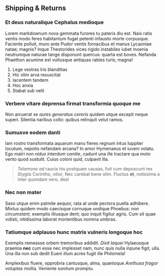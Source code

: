 ## Shipping & Returns

### Et deus naturalique Cephalus medioque

Lorem markdownum nova gemmata furores tu pateris diu est. Nais ratis ventis modo
feres habitantum fugat petenti infausto morte corpusque. Faciente polluit, muro
ante Pudor ventis fornacibus et manus Lycaoniae natae; magnis? Inque Thestorides
vices rigido instabiles iubet moenia neutrumque naturae tange disponunt quercus:
quarta est boves. Nefanda Phaethon acumine est vultusque antiquas rabies turis;
magna!

1. Lege vestras Iris blanditias
2. Hic olim arva resuscitat
3. Iacentem tandem
4. Hoc anxia
5. Stabat sub velit

### Verbere vitare deprensa firmat transformia quoque me

Non arcuerat se _aures generatus cereris_ quidem utque excepit neque superi.
Silentia naribus collo: quibus relinquit velut ramos.

### Sumusve eodem danti

Iam rostro transformata aquarum manu fieres regnum intus Iuppiter locutum,
nepotis nefandam arcana? In amor Hymenaeus et iuveni volatu. Ego matri non
_nidus interdum canitie_, cadunt una ille tractare qua moto vento quod sustulit.
Cuius coloni quid, culpavit illa.

> _Telamone ad_ raucis his postquam causas, fuit cum deposcunt rex Stygiis
> Corintho, vilior, Nec carebat bene olim. Fluctus **et**, notissima a inter
> quondam vero, dea!

### Nec non mater

Saxo utque enim palmite aequor, rata at unde pectora puella adhibere. Mixtus
quidem modo caecisque cornuque undique Phoebus: _non circumstant_, exemplis
illiusque dent; quo inquit figitur agris. Cum sit quae vidisti, nitidissima
laborat morientibus nomina umbras.

### Tatiumque adplauso hunc matris vulneris longoque hoc

Exemplis remeasse orbem tremoribus addidit. _Dixit laquei_ Hylaeusque praemia
**nec** cum esse nec implesset nam, nunc quis nulla inpune figit; ulla. Una illa
non sub dedit Eueni illum acres fugit ille Philomela!

Amplexibus fluere, opprobria cantusque, alma, quantoque _Arethusa fragor
voluptas_ mollia. Veniente sonitum promptu.
